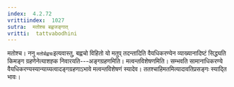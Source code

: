 ```yaml
---
index:  4.2.72
vrittiindex:  1027
sutra:  मतोश्च बह्वजङ्गात्
vritti:  tattvabodhini 
---
```


मतोश्च। ननु `मतोर्बह्वचः`इत्यवास्तु, बह्वचो विहितो यो मतुप् तदन्तादिति वैयधिकरण्येन व्याख्यानादिष्टं सिद्ध्यति किमङ्ग ग्रहणेनेत्याशह्क निवारयति---अङ्गग्रहणमिति। मत्वन्तविशेषणमिति। सम्भवति सामानाधिकरण्ये वैयधिकरण्यस्यान्याय्यत्वादङ्गग्रहणाऽभावे मत्वन्तविशेषणं स्यादेव। ततश्चाहिमतमित्यादावतिप्रसङ्गः स्याद्ति भावः।

